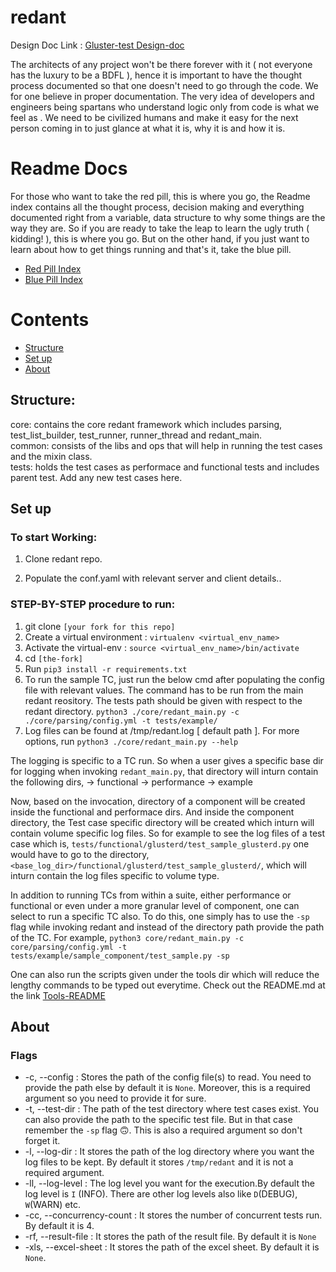 # redant

Design Doc Link : [Gluster-test Design-doc](https://docs.google.com/document/d/1D8zUSmg-00ey711gsqvS6G9i_fGN2cE0EbG4u1TOsaQ/edit?usp=sharing)

The architects of any project won't be there forever with it 
( not everyone has the luxury to be a BDFL ), hence it is important to have 
the thought process documented so that one doesn't need to go through the code. 
We for one believe in proper documentation. The very idea of developers and 
engineers being spartans who understand logic only from code is what we feel as 
. We need to be civilized humans and make it easy for the next person coming 
in to just glance at what it is, why it is and how it is.

# Readme Docs
For those who want to take the red pill, this is where you go, the Readme index
contains all the thought process, decision making and everything documented 
right from a variable, data structure to why some things are the way they are.
So if you are ready to take the leap to learn the ugly truth ( kidding! ),
this is where you go. But on the other hand, if you just want to learn about
how to get things running and that's it, take the blue pill.

* [Red Pill Index](https://github.com/srijan-sivakumar/redant/blob/main/docs/RPIndex.md)
* [Blue Pill Index](https://github.com/srijan-sivakumar/redant/blob/main/docs/BPIndex.md)

# Contents
* [Structure](#structure)
* [Set up](#set-up)
* [About](#flags)

## Structure:

core: contains the core redant framework which includes parsing,
test_list_builder, test_runner, runner_thread and redant_main.<br>
common: consists of the libs and ops that will help in running the
test cases and the mixin class.<br>
tests: holds the test cases as performace and functional tests and includes
parent test. Add any new test cases here.<br>

## Set up

### To start Working:

1. Clone redant repo.

2. Populate the conf.yaml with relevant server and client details..


### STEP-BY-STEP procedure to run:
1. git clone `[your fork for this repo]`
2. Create a virtual environment : `virtualenv <virtual_env_name>`
3. Activate the virtual-env : `source <virtual_env_name>/bin/activate`
4. cd `[the-fork]`
5. Run `pip3 install -r requirements.txt`
6. To run the sample TC, just run the below cmd after populating the
config file with relevant values. The command has to be run from the main redant
reository. The tests path should be given with respect to the redant directory.
`python3 ./core/redant_main.py -c ./core/parsing/config.yml -t tests/example/`
7. Log files can be found at /tmp/redant.log [ default path ].
For more options, run `python3 ./core/redant_main.py --help`

The logging is specific to a TC run. So when a user gives a specific base dir
for logging when invoking `redant_main.py`, that directory will inturn
contain the following dirs,
 -> functional
 -> performance
 -> example

Now, based on the invocation, directory of a component will be created inside
the functional and performace dirs. And inside the component directory,
the Test case specific directory will be created which inturn will contain
volume specific log files.
So for example to see the log files of a test case which is,
`tests/functional/glusterd/test_sample_glusterd.py`
one would have to go to the directory,
`<base_log_dir>/functional/glusterd/test_sample_glusterd/`, which will inturn
contain the log files specific to volume type.

In addition to running TCs from within a suite, either performance or
functional or even under a more granular level of component, one can select to
run a specific TC also. To do this, one simply has to use the `-sp` flag while
invoking redant and instead of the directory path provide the path of the TC.
For example,
`python3 core/redant_main.py -c core/parsing/config.yml -t tests/example/sample_component/test_sample.py -sp`

One can also run the scripts given under the tools dir which will reduce the
lengthy commands to be typed out everytime. Check out the README.md at the link
[Tools-README](https://github.com/srijan-sivakumar/redant/blob/main/tools/README.md)

## About

### Flags

* -c, --config : Stores the path of the config file(s) to read. You need to provide the path else by default it is `None`. Moreover, this is a required argument so you need to provide it for sure.
* -t, --test-dir : The path of the test directory where test cases exist. You can also provide the path to the specific test file. But in that case remember the `-sp` flag :upside_down_face:. This is also a required argument so don't forget it.
*   -l, --log-dir : It stores the path of the log directory where you want the log files to be kept. By default it stores `/tmp/redant` and it is not a required argument.
* -ll, --log-level : The log level you want for the execution.By default the log level is `I` (INFO). There are other log levels also like `D`(DEBUG), `W`(WARN) etc.
* -cc, --concurrency-count : It stores the number of concurrent tests run. By default it is 4.
* -rf, --result-file : It stores the path of the result file. By default it is `None`
* -xls, --excel-sheet : It stores the path of the excel sheet. By default it is `None`.
